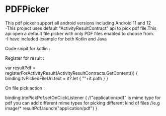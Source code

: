 # PDFPicker
This pdf picker support all android versions including Android 11 and 12 <br>
-This project uses default "ActivityResultContract" api to pick pdf file.This api open a default file picker with only PDF files enabled to choose from. <br>
-I have included example for both Kotlin and Java

Code snipit for kotlin : <Br>
  
  Register for result : <Br>
  
   var resultPdf  = registerForActivityResult(ActivityResultContracts.GetContent()) {
            binding.tvPickedFileUri.text = it?.let {
                ""+it.path
            }
        }

  On file pick action : <Br>
  
  binding.btnPickPdf.setOnClickListener {
            //"application/pdf" is mime type for pdf you can add different mime types for picking different kind of files
            //e.g image/*
            resultPdf.launch("application/pdf")
        }

